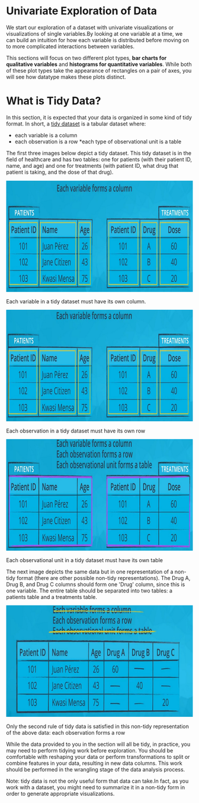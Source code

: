 
# Univariate Exploration of Data

We start our exploration of a dataset with univariate visualizations or visualizations of single variables.By looking at one variable at a time, we can build an intuition for how each variable is distributed before moving on to more complicated interactions between variables. 

This sections will focus on two different plot types, **bar charts for qualitative variables** and **histograms for quantitative variables**.  While both of these plot types take the appearance of rectangles on a pair of axes, you will see how datatype makes these plots distinct. 


# What is Tidy Data?

In this section, it is expected that your data is organized in some kind of tidy format. In short, a [tidy dataset](https://cran.r-project.org/web/packages/tidyr/vignettes/tidy-data.html) is a tabular dataset where:

   * each variable is a column
   * each observation is a row
   *each type of observational unit is a table

The first three images below depict a tidy dataset. This tidy dataset is in the field of healthcare and has two tables: one for patients (with their patient ID, name, and age) and one for treatments (with patient ID, what drug that patient is taking, and the dose of that drug).

 <p align="right">
  <img src="../img/22.PNG" alt="" width="600" height="300" >
 </p>

Each variable in a tidy dataset must have its own column.
 
 <p align="right">
  <img src="../img/23.PNG" alt="" width="600" height="300" >
 </p>
Each observation in a tidy dataset must have its own row
 <p align="right">
  <img src="../img/24.PNG" alt="" width="600" height="300" >
 </p>
 
Each observational unit in a tidy dataset must have its own table


The next image depicts the same data but in one representation of a non-tidy format (there are other possible non-tidy representations). The Drug A, Drug B, and Drug C columns should form one 'Drug' column, since this is one variable. The entire table should be separated into two tables: a patients table and a treatments table.

 <p align="right">
  <img src="../img/25.PNG" alt="" width="600" height="300" >
 </p>
 
Only the second rule of tidy data is satisfied in this non-tidy representation of the above data: each observation forms a row

While the data provided to you in the section will all be tidy, in practice, you may need to perform tidying work before exploration. You should be comfortable with reshaping your data or perform transformations to split or combine features in your data, resulting in new data columns. This work should be performed in the wrangling stage of the data analysis process.

Note: tidy data is not the only useful form that data can take.In fact, as you work with a dataset, you might need to summarize it in a non-tidy form in order to generate appropriate visualizations.
